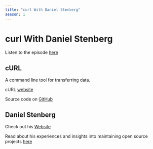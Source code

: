 ```yaml
---
title: "curl With Daniel Stenberg"
season: 1
---
```

# curl With Daniel Stenberg

Listen to the episode [here](https://fosspod.content.town/episodes/curl-with-daniel-stenberg)

## cURL

A command line tool for transferring data.

cURL [website](https://curl.se/)

Source code on [GitHub](https://github.com/curl/curl)

## Daniel Stenberg

Check out his [Website](https://daniel.haxx.se/blog/)

Read about his experiences and insights into maintaining open source projects [here](https://un.curl.dev/)
